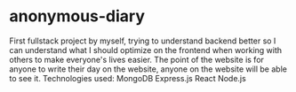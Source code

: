 # anonymous-diary
First fullstack project by myself, trying to understand backend better so I can understand what I should optimize on the frontend when working with others to make everyone's lives easier.
The point of the website is for anyone to write their day on the website, anyone on the website will be able to see it.
Technologies used:
MongoDB
Express.js
React
Node.js

